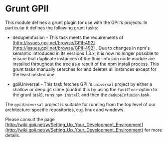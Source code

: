 # Grunt GPII

This module defines a grunt plugin for use with the GPII's projects. In particular it defines the following grunt
tasks:

* dedupeInfusion - This task meets the requirements of [http://issues.gpii.net/browse/GPII-492](http://issues.gpii.net/browse/GPII-492) . Due to changes in npm's semantic introduced in its
versions 1.3.x, it is now no longer possible to ensure that duplicate instances of the fluid-infusion node module are installed throughout the tree
as a result of the npm install process. This grunt tasks manually searches for and deletes all instances except for the least nested one.

* gpiiUniversal - This task fetches GPII's `universal` project by either a shallow or deep git clone (control this by using the `fastClone` option
to the grunt task), runs `npm install` and then the `dedupeInfusion` task.

The `gpiiUniversal` project is suitable for running from the top level of our architecture-specific repositories, e.g. linux and windows.

Please consult the page [http://wiki.gpii.net/w/Setting_Up_Your_Development_Environment](http://wiki.gpii.net/w/Setting_Up_Your_Development_Environment) for more details.   
